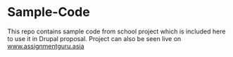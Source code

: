# Sample-Code
This repo contains sample code from school project which is included here to use it in Drupal proposal.
Project can also be seen live on www.assignmentguru.asia
